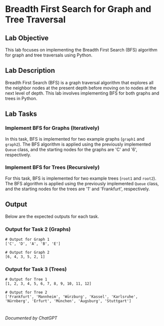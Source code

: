 # Breadth First Search for Graph and Tree Traversal

## Lab Objective
This lab focuses on implementing the Breadth First Search (BFS) algorithm for graph and tree traversals using Python.

## Lab Description
Breadth First Search (BFS) is a graph traversal algorithm that explores all the neighbor nodes at the present depth before moving on to nodes at the next level of depth. This lab involves implementing BFS for both graphs and trees in Python.

## Lab Tasks

### Implement BFS for Graphs (Iteratively)
In this task, BFS is implemented for two example graphs (`graph1` and `graph2`). The BFS algorithm is applied using the previously implemented `Queue` class, and the starting nodes for the graphs are 'C' and '6', respectively.

### Implement BFS for Trees (Recursively)
For this task, BFS is implemented for two example trees (`root1` and `root2`). The BFS algorithm is applied using the previously implemented `Queue` class, and the starting nodes for the trees are '1' and 'Frankfurt', respectively.

## Output
Below are the expected outputs for each task.

### Output for Task 2 (Graphs)
```
# Output for Graph 1
['C', 'D', 'A', 'B', 'E']

# Output for Graph 2
[6, 4, 3, 5, 2, 1]
```

### Output for Task 3 (Trees)
```
# Output for Tree 1
[1, 2, 3, 4, 5, 6, 7, 8, 9, 10, 11, 12]

# Output for Tree 2
['Frankfurt', 'Mannheim', 'Würzburg', 'Kassel', 'Karlsruhe', 'Nürnberg', 'Erfurt', 'München', 'Augsburg', 'Stuttgart']
```
#
_Documented by ChatGPT_
